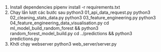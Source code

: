 1. Install dependencies  pipenv install -r requirements.txt
2. Chạy lần lượt các bước sau
       python3 01_api_data_request.py
       python3 02_cleaning_stats_data.py
       python3 03_feature_engineering.py
       python3 04_feature_engineering_data_visualisation.py
       cd ml_model_build_random_forest && python3 random_forest_model_build.py
       cd ../predictions && python3 predictions.py
3. Khởi chạy webserver
       python3 web_server/server.py
